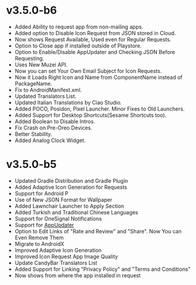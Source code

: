 # v3.5.0-b6
- Added Ability to request app from non-mailing apps.
- Added option to Disable Icon Request from JSON stored in Cloud.
- Now shows Request Available, Used even for Regular Requests.
- Option to Close app if installed outside of Playstore.
- Option to Enable/Disable AppUpdater and Checking JSON Before Requesting.
- Uses New Muzei API.
- Now you can set Your Own Email Subject for Icon Requests.
- Now it Loads Right Icon and Name from ComponentName instead of PackageName.
- Fix to AndroidManifest.xml.
- Updated Translators List.
- Updated Italian Translations by Ciao Studio.
- Added POCO, Posidon, Pixel Launcher. Minor Fixes to Old Launchers.
- Added Support for Desktop Shortcuts(Sesame Shortcuts too).
- Added Boolean to Disable Intros.
- Fix Crash on Pre-Oreo Devices.
- Better Stability.
- Added Analog Clock Widget.

# v3.5.0-b5
- Updated Gradle Distribution and Gradle Plugin
- Added Adaptive Icon Generation for Requests
- Support for Android P
- Use of New JSON Format for Wallpaper
- Added Lawnchair Launcher to Apply Section
- Added Turkish and Traditional Chinese Languages
- Support for OneSignal Notifications
- Support for [AppUpdater](https://github.com/javiersantos/AppUpdater)
- Option to Edit Links of "Rate and Review" and "Share". Now You can Even Remove Them
- Migrate to AndroidX
- Improved Adaptive Icon Generation
- Improved Icon Request App Image Quality
- Update CandyBar Translators List
- Added Support for Linking "Privacy Policy" and "Terms and Conditions"
- Now shows from where the app installed in request